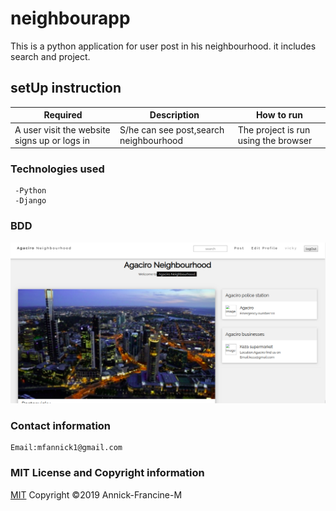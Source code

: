 # neighbourapp
  This is a python application for user post in his neighbourhood.
  it includes search and project.

  ## setUp instruction

   | Required                                  | Description                                                       | How to run                            |
|-------------------------------------------|-------------------------------------------------------------------|---------------------------------------|
| A user visit the website signs up or logs in       | S/he can see post,search neighbourhood                             | The project is run using the browser |
                 

   ### Technologies used

     -Python
     -Django 
   ### BDD
   <img src='./media/neighbour.png' alt='image'>


   ### Contact information
    
    Email:mfannick1@gmail.com

   ### MIT License and Copyright information
   
  [MIT](https://choosealicense.com/licenses/mit/)
  Copyright &copy;2019 Annick-Francine-M